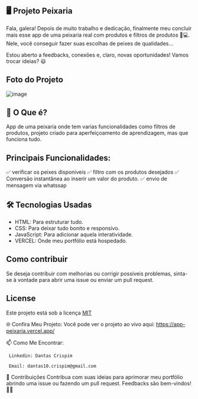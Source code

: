  ## 🖥️ Projeto Peixaria
   Fala, galera! Depois de muito trabalho e dedicação, finalmente meu concluir mais esse app de uma peixaria real com produtos e filtros de produtos 🎉💻.
   Nele, você conseguir fazer suas escolhas de peixes de qualidades... 
  
   Estou aberto a feedbacks, conexões e, claro, novas oportunidades! Vamos trocar ideias? 😃

 ## Foto do Projeto
 ![image](https://github.com/user-attachments/assets/32675e1c-48aa-4eff-b2bb-806453e433c4)

   

 ## 🚀 O Que é?

App de uma peixaria onde tem varias funcionalidades como filtros de produtos, projeto criado para aperfeiçoamento de aprendizagem, mas que funciona tudo.

## Principais Funcionalidades:

✅ verificar os peixes disponiveis
✅ filtro com os produtos desejados
✅ Conversão instantânea ao inserir um valor do produto.
✅ envio de mensagem via whatssap

## 🛠️ Tecnologias Usadas
  - HTML: Para estruturar tudo.
  - CSS: Para deixar tudo bonito e responsivo.
  - JavaScript: Para adicionar aquela interatividade.
  - VERCEL: Onde meu portfólio está hospedado.
  
## Como contribuir

   Se deseja contribuir com melhorias ou corrigir possíveis problemas, sinta-se à vontade para abrir uma issue ou enviar um pull request.

## License
  Este projeto está sob a licença [MIT](https://choosealicense.com/licenses/mit/)

  🌐 Confira Meu Projeto: 
    Você pode ver o projeto ao vivo aqui: https://app-peixaria.vercel.app/

📫 Como Me Encontrar: 

     Linkedin: Dantas Crispim

     Email: dantas10.crispim@gmail.com

📝 Contribuições Contribua com suas ideias para aprimorar meu portfólio abrindo uma issue ou fazendo um pull request. Feedbacks são bem-vindos! 🌟🚀
